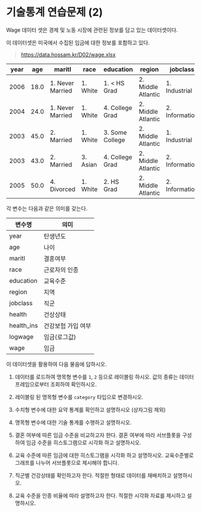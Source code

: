 # 기술통계 연습문제 (2)

Wage 데이터 셋은 경제 및 노동 시장에 관련된 정보를 담고 있는 데이터셋이다.

이 데이터셋은 미국에서 수집된 임금에 대한 정보를 포함하고 있다.

> https://data.hossam.kr/D02/wage.xlsx

| year | age  | maritl           | race     | education       | region             | jobclass       | health         | health_ins | logwage | wage  |
|------|------|------------------|----------|-----------------|--------------------|----------------|----------------|------------|---------|-------|
| 2006 | 18.0 | 1. Never Married | 1. White | 1. < HS Grad    | 2. Middle Atlantic | 1. Industrial  | 1. <=Good      | 2. No      | 4.3     | 75.0  |
| 2004 | 24.0 | 1. Never Married | 1. White | 4. College Grad | 2. Middle Atlantic | 2. Information | 2. >=Very Good | 2. No      | 4.3     | 70.5  |
| 2003 | 45.0 | 2. Married       | 1. White | 3. Some College | 2. Middle Atlantic | 1. Industrial  | 1. <=Good      | 1. Yes     | 4.9     | 131.0 |
| 2003 | 43.0 | 2. Married       | 3. Asian | 4. College Grad | 2. Middle Atlantic | 2. Information | 2. >=Very Good | 1. Yes     | 5.0     | 154.7 |
| 2005 | 50.0 | 4. Divorced      | 1. White | 2. HS Grad      | 2. Middle Atlantic | 2. Information | 1. <=Good      | 1. Yes     | 4.3     | 75.0  |

각 변수는 다음과 같은 의미를 갖는다.

| 변수명 | 의미 |
|--|--|
| year | 탄생년도 |
| age | 나이 |
| maritl | 결혼여부 |
| race | 근로자의 인종 |
| education | 교육수준 |
| region | 지역 |
| jobclass | 직군 |
| health | 건상상태 |
| health_ins | 건강보험 가입 여부 |
| logwage | 임금(로그값) |
| wage | 임금 |

이 데이터셋을 활용하여 다음 물음에 답하시오.

1. 데이터를 로드하여 명목형 변수를 `1`, `2` 등으로 레이블링 하시오. 값의 종류는 데이터프레임으로부터 조회하여 확인하시오.

2. 레이블링 된 명목형 변수를 `category` 타입으로 변경하시오.

3. 수치형 변수에 대한 요약 통계를 확인하고 설명하시오 (상자그림 제외)

4. 명목형 변수에 대한 기술 통계를 수행하고 설명하시오.

5. 결혼 여부에 따른 임금 수준을 비교하고자 한다. 결혼 여부에 따라 서브플롯을 구성하여 임금 수준을 히스토그램으로 시각화 하고 설명하시오.

6. 교육 수준에 따른 임금에 대한 히스토그램을 시각화 하고 설명하시오. 교육수준별로 그래프를 나누어 서브플롯으로 제시해야 합니다.

7. 직군별 건강상태를 확인하고자 한다. 적절한 형태로 데이터를 재배치하고 설명하시오.

8. 교육 수준을 인종 비율에 따라 설명하고자 한다. 적절한 시각화 자료를 제시하고 설명하시오.